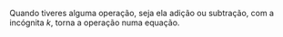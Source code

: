 Quando tiveres alguma operação, seja ela adição ou subtração, com a incógnita $k$, torna a operação numa equação.
